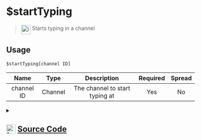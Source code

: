 # $startTyping
> <img align="top" src="https://upload.wikimedia.org/wikipedia/commons/thumb/e/e4/Infobox_info_icon.svg/160px-Infobox_info_icon.svg.png?20150409153300" alt="image" width="25" height="auto"> Starts typing in a channel
## Usage
```
$startTyping[channel ID]
```
| Name | Type | Description | Required | Spread
| :---: | :---: | :---: | :---: | :---: |
channel ID | Channel | The channel to start typing at | Yes | No
<details>
<summary>
    
## <img align="top" src="https://cdn4.iconfinder.com/data/icons/iconsimple-logotypes/512/github-512.png" alt="image" width="25" height="auto">  [Source Code](https://github.com/tryforge/ForgeScript-V2/blob/main/src/native/startTyping.ts)
    
</summary>
    
```ts
import { BaseChannel, TextBasedChannel } from "discord.js"
import { ArgType, NativeFunction, Return } from "../structures"
import noop from "../functions/noop"

export default new NativeFunction({
    name: "$startTyping",
    description: "Starts typing in a channel",
    unwrap: true,
    brackets: true,
    args: [
        {
            name: "channel ID",
            description: "The channel to start typing at",
            required: true,
            rest: false,
            type: ArgType.Channel,
            check: (i: BaseChannel) => i.isTextBased()
        }
    ],
    async execute(ctx, [ ch ]) {
        const channel = ch ?? ctx.channel
        return Return.success(
            !!(channel.isTextBased() ? await channel.sendTyping().catch(() => null) : undefined)
        )
    },
})
```
    
</details>